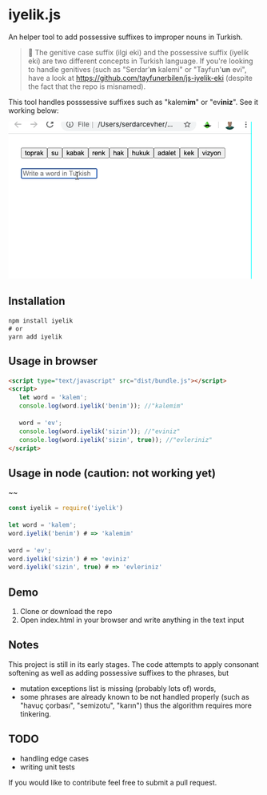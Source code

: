# iyelik.js
An helper tool to add possessive suffixes to improper nouns in Turkish.

> :raising_hand: The genitive case suffix (ilgi eki) and the possessive suffix (iyelik eki) are two different concepts in Turkish language. If you're looking to handle genitives (such as "Serdar'**ın** kalemi" or "Tayfun'**un** evi", have a look at https://github.com/tayfunerbilen/js-iyelik-eki (despite the fact that the repo is misnamed).

This tool handles posssessive suffixes such as "kalem**im**" or "ev**iniz**".
See it working below:

![See it working](https://github.com/sahtepetrucci/iyelik.js/raw/master/demonstrate.gif "See it working")

## Installation
```shell script
npm install iyelik
# or
yarn add iyelik
```

## Usage in browser
```html
<script type="text/javascript" src="dist/bundle.js"></script>
<script>
   let word = 'kalem';
   console.log(word.iyelik('benim')); //"kalemim"
  
   word = 'ev';
   console.log(word.iyelik('sizin')); //"eviniz"
   console.log(word.iyelik('sizin', true)); //"evleriniz"
</script>
```


## Usage in node (caution: not working yet)
~~
```js
const iyelik = require('iyelik')

let word = 'kalem';
word.iyelik('benim') # => 'kalemim'

word = 'ev';
word.iyelik('sizin') # => 'eviniz'
word.iyelik('sizin', true) # => 'evleriniz'
```

## Demo
1) Clone or download the repo
2) Open index.html in your browser and write anything in the text input

## Notes

This project is still in its early stages.
The code attempts to apply consonant softening as well as adding possessive suffixes to the phrases, but

- mutation exceptions list is missing (probably lots of) words,
- some phrases are already known to be not handled properly (such as "havuç çorbası", "semizotu", "karın") thus the algorithm requires more tinkering.

## TODO
- handling edge cases
- writing unit tests

If you would like to contribute feel free to submit a pull request.

